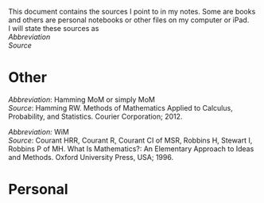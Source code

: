 This document contains the sources I point to in my notes. Some are books and others are personal notebooks or other files on my computer or iPad. \
I will state these sources as \
*Abbreviation* \
*Source*

# Other

*Abbreviation*: Hamming MoM or simply MoM \
*Source*: Hamming RW. Methods of Mathematics Applied to Calculus, Probability, and Statistics. Courier Corporation; 2012.

*Abbreviation:* WiM\
*Source*: Courant HRR, Courant R, Courant CI of MSR, Robbins H, Stewart I, Robbins P of MH. What Is Mathematics?: An Elementary Approach to Ideas and Methods. Oxford University Press, USA; 1996.

# Personal

